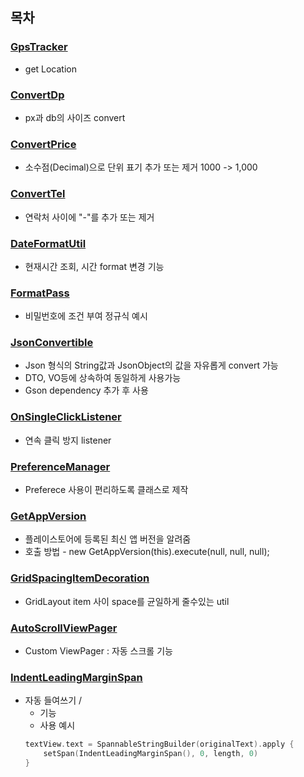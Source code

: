 ## 목차
### [GpsTracker](https://github.com/jeonmingyun/Utils/blob/main/app/src/main/java/com/min/utils/GpsTracker.java)
- get Location
### [ConvertDp](https://github.com/jeonmingyun/Utils/blob/main/app/src/main/java/com/min/utils/ConvertDp.java)
- px과 db의 사이즈 convert
### [ConvertPrice](https://github.com/jeonmingyun/Utils/blob/main/app/src/main/java/com/min/utils/ConvertPrice.java)
- 소수점(Decimal)으로 단위 표기 추가 또는 제거 1000 -> 1,000
### [ConvertTel](https://github.com/jeonmingyun/Utils/blob/main/app/src/main/java/com/min/utils/ConvertTel.java)
- 연락처 사이에 "-"를 추가 또는 제거
### [DateFormatUtil](https://github.com/jeonmingyun/Utils/blob/main/app/src/main/java/com/min/utils/DateFormatUtil.java)
- 현재시간 조회, 시간 format 변경 기능
### [FormatPass](https://github.com/jeonmingyun/Utils/blob/main/app/src/main/java/com/min/utils/FormatPass.java)
- 비밀번호에 조건 부여 정규식 예시
### [JsonConvertible](https://github.com/jeonmingyun/Utils/blob/main/app/src/main/java/com/min/utils/JsonConvertible.java)
- Json 형식의 String값과 JsonObject의 값을 자유롭게 convert 가능
- DTO, VO등에 상속하여 동일하게 사용가능
- Gson dependency 추가 후 사용
### [OnSingleClickListener](https://github.com/jeonmingyun/Utils/blob/main/app/src/main/java/com/min/utils/OnSingleClickListener.java)
- 연속 클릭 방지 listener
### [PreferenceManager](https://github.com/jeonmingyun/Utils/blob/main/app/src/main/java/com/min/utils/PreferenceManager.java)
- Preferece 사용이 편리하도록 클래스로 제작
### [GetAppVersion](https://github.com/jeonmingyun/Utils/blob/main/app/src/main/java/com/min/utils/GetAppVersion.java)
- 플레이스토어에 등록된 최신 앱 버전을 알려줌
- 호출 방법 - new GetAppVersion(this).execute(null, null, null);
### [GridSpacingItemDecoration](https://github.com/jeonmingyun/Utils/blob/main/app/src/main/java/com/min/utils/GridSpacingItemDecoration.java)
- GridLayout item 사이 space를 균일하게 줄수있는 util
### [AutoScrollViewPager](https://github.com/jeonmingyun/Utils/blob/main/app/src/main/java/com/min/utils/autoScrollViewPager)
- Custom ViewPager : 자동 스크롤 기능
### [IndentLeadingMarginSpan](https://github.com/jeonmingyun/Utils/blob/main/app/src/main/java/com/min/utils/autoScrollViewPager)
- 자동 들여쓰기 / <ul><li> 기능
- 사용 예시
``` kotlin
textView.text = SpannableStringBuilder(originalText).apply {
    setSpan(IndentLeadingMarginSpan(), 0, length, 0)
}
```
